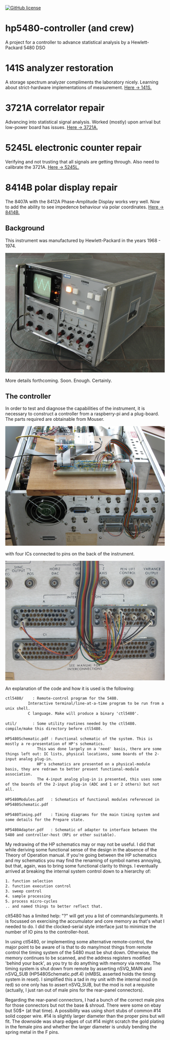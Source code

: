 [![GitHub license](https://img.shields.io/github/license/cartheur/hp5480-controller)](https://github.com/cartheur/hp5480-controller/blob/main/LICENSE)

# hp5480-controller (and crew)
A project for a controller to advance statistical analysis by a Hewlett-Packard 5480 DSO

# 141S analyzer restoration
A storage spectrum analyzer compliments the laboratory nicely. Learning about strict-hardware implementations of measurement. [Here -> 141S.](/141S/README.md)

# 3721A correlator repair
Advancing into statistical signal analysis. Worked (mostly) upon arrival but low-power board has issues. [Here -> 3721A.](/3721A/README.md)

# 5245L electronic counter repair
Verifying and not trusting that all signals are getting through. Also need to calibrate the 3721A. [Here -> 5245L.](/5245L/README.md)

# 8414B polar display repair
The 8407A with the 8412A Phase-Amplitude Display works very well. Now to add the ability to see impedence behaviour via polar coordinates. [Here -> 8414B.](/8414B/README.md)

## Background

This instrument was manufactured by Hewlett-Packard in the years 1968 - 1974.

![hp5480-view](/media/view.jpg "The instrument in operation")

More details forthcoming. Soon. Enough. Certainly.

## The controller

In order to test and diagnose the capabilities of the instrument, it is necessary to construct a controller from a raspberry-pi and a plug-board. The parts required are obtainable from Mouser.

![hp5480-view](/media/controller.jpg "The instrument in operation")

with four ICs connected to pins on the back of the instrument.

![hp5480-view](/media/connections.jpg "The instrument in operation")

An explanation of the code and how it is used is the following:

	ctl5480/	: Remote-control program for the 5480.
			  Interactive terminal/line-at-a-time program to be run from a unix shell.
			  C language. Make will produce a binary 'ctl5480'.

	util/		: Some utility routines needed by the ctl5480. compile/make this directory before ctl5480.

	HP5480Schematic.pdf	: Functional schematic of the system. This is mostly a re-presentation of HP's schematics.
				  This was done largely on a 'need' basis, there are some things left out: IC lists, physical locations, some boards of the 2-input analog plug-in.
				  HP's schematics are presented on a physical-module basis, they are redrawn to better present functional-module association.
				  The 4-input analog plug-in is presented, this uses some of the boards of the 2-input plug-in (ADC and 1 or 2 others) but not all.

	HP5480Modules.pdf	: Schematics of functional modules referenced in HP5480Schematic.pdf

	HP5480Timing.pdf	: Timing diagrams for the main timing system and some details for the Prepare state.

	HP5480Adapter.pdf	: Schematic of adapter to interface between the 5480 and controller-host (RPi or other suitable).

My redrawing of the HP schematics may or may not be useful. I did that while deriving some functional sense of the design in the absence of the Theory of Operation manual. If you're going between the HP schematics and my schematics you may find the renaming of symbol names annoying, but that, again, was to bring some functional clarity to things. I eventually arrived at breaking the internal system control down to a hierarchy of:

	1. function selection
	2. function execution control
	3. sweep control
	4. sample processing
	5. process micro-cycles
    .. and named things to better reflect that.

clt5480 has a limited help: "?" will get you a list of commands/arguments. It is focussed on exercising the accumulator and core memory as that's what I needed to do. I did the clocked-serial style interface just to minimize the number of IO pins to the controller-host.

In using ctl5480, or implementing some alternative remote-control, the major point to be aware of is that to do many/most things from remote control the timing system of the 5480 must be shut down. Otherwise, the memory continues to be scanned, and the address registers modified 'behind your back', as you try to do anything with memory via remote.
The timing system is shut down from remote by asserting nSVQ_MAIN and nSVQ_SUB (HP5480Schematic.pdf.4) (nMBSL asserted holds the timing system in reset).
I simplified this a tad in my unit with the internal mod (in red) so one only has to assert nSVQ_SUB, but the mod is not a requisite (actually, I just ran out of male pins for the rear-panel connectors).

Regarding the rear-panel connectors, I had a bunch of the correct male pins for those connectors but not the base & shroud. There were some on ebay but 50$+ (at that time).
A possibility was using short stubs of common #14 solid copper wire. #14 is slightly larger diameter than the proper pins but will fit. The downside was sharp edges of cut #14 might scratch the gold plating in the female pins and whether the larger diameter is unduly bending the spring metal in the F pins.